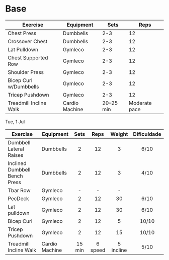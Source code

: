# Base

| Exercise               | Equipment      | Sets      | Reps          |
| ---------------------- | -------------- | --------- | ------------- |
| Chest Press            | Dumbbells      | 2-3       | 12            |
| Crossover Chest        | Dumbbells      | 2-3       | 12            |
| Lat Pulldown           | Gymleco        | 2-3       | 12            |
| Chest Supported Row    | Gymleco        | 2-3       | 12            |
| Shoulder Press         | Gymleco        | 2-3       | 12            |
| Bicep Curl w/Dumbbells | Gymleco        | 2-3       | 12            |
| Tricep Pushdown        | Gymleco        | 2-3       | 12            |
| Treadmill Incline Walk | Cardio Machine | 20–25 min | Moderate pace |

Tue, 1 Jul


| Exercise                      | Equipment      |  Sets  |  Reps   |  Weight   | Dificuldade |
| ----------------------------- | -------------- | :----: | :-----: | :-------: | :---------: |
| Dumbbell Lateral Raises       | Dumbbells      |   2    |   12    |     3     |    6/10     |
| Inclined Dumbbell Bench Press | Dumbbells      |   2    |   12    |     3     |    4/10     |
| Tbar Row                      | Gymleco        |   -    |    -    |     -     |             |
| PecDeck                       | Gymleco        |   2    |   12    |    30     |    6/10     |
| Lat pulldown                  | Gymleco        |   2    |   12    |    30     |    6/10     |
| Bicep Curl                    | Gymleco        |   2    |   12    |     5     |    10/10    |
| Tricep Pushdown               | Gymleco        |   2    |   12    |    15     |    10/10    |
| Treadmill Incline Walk        | Cardio Machine | 15 min | 6 speed | 5 incline |    5/10     |
